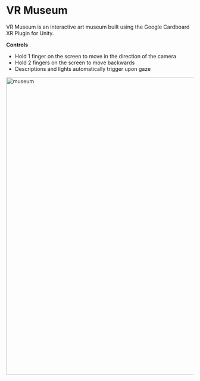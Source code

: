 # VR Museum
VR Museum is an interactive art museum built using the Google Cardboard XR Plugin for Unity.

**Controls**
- Hold 1 finger on the screen to move in the direction of the camera
- Hold 2 fingers on the screen to move backwards
- Descriptions and lights automatically trigger upon gaze

<img width="800" alt="museum" src="https://github.com/teddyclark/unity-xr-vr-museum/assets/18059645/4c28d831-b337-4358-830b-8a4315f71067">
